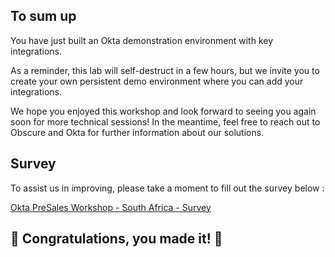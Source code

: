 ## To sum up 

You have just built an Okta demonstration environment with key integrations. 

As a reminder, this lab will self-destruct in a few hours, but we invite you to create your own persistent demo environment where you can add your integrations. 

We hope you enjoyed this workshop and look forward to seeing you again soon for more technical sessions! In the meantime, feel free to reach out to Obscure and Okta for further information about our solutions.

## Survey

To assist us in improving, please take a moment to fill out the survey below :

[Okta PreSales Workshop - South Africa - Survey](https://forms.gle/tkQ61H5tSRoXiAVk8)

##  :clap: Congratulations, you made it! :clap:

